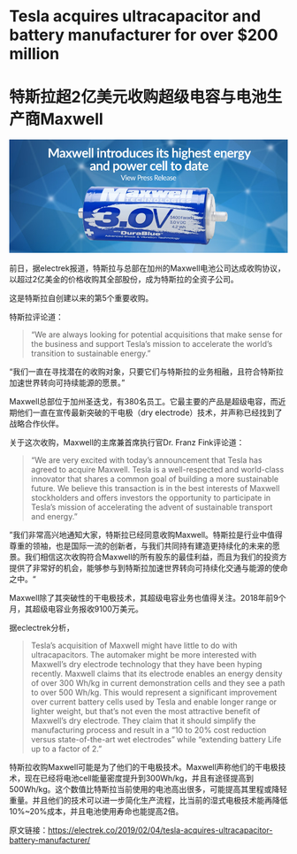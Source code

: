 # Tesla acquires ultracapacitor and battery manufacturer for over $200 million
# 特斯拉超2亿美元收购超级电容与电池生产商Maxwell

![](20190207-Tesla-Maxwell.jpg)

前日，据electrek报道，特斯拉与总部在加州的Maxwell电池公司达成收购协议，以超过2亿美金的价格收购其全部股份，成为特斯拉的全资子公司。

这是特斯拉自创建以来的第5个重要收购。

特斯拉评论道：

> “We are always looking for potential acquisitions that make sense for the business and support Tesla’s mission to accelerate the world’s transition to sustainable energy.”

“我们一直在寻找潜在的收购对象，只要它们与特斯拉的业务相融，且符合特斯拉加速世界转向可持续能源的愿景。”

Maxwell总部位于加州圣迭戈，有380名员工。它最主要的产品是超级电容，而近期他们一直在宣传最新突破的干电极（dry electrode）技术，并声称已经找到了战略合作伙伴。

关于这次收购，Maxwell的主席兼首席执行官Dr. Franz Fink评论道：

> “We are very excited with today’s announcement that Tesla has agreed to acquire Maxwell. Tesla is a well-respected and world-class innovator that shares a common goal of building a more sustainable future. We believe this transaction is in the best interests of Maxwell stockholders and offers investors the opportunity to participate in Tesla’s mission of accelerating the advent of sustainable transport and energy.”

”我们非常高兴地通知大家，特斯拉已经同意收购Maxwell。特斯拉是行业中值得尊重的领袖，也是国际一流的创新者，与我们共同持有建造更持续化的未来的愿景。我们相信这次收购符合Maxwell的所有股东的最佳利益，而且为我们的投资方提供了非常好的机会，能够参与到特斯拉加速世界转向可持续化交通与能源的使命之中。“

Maxwell除了其突破性的干电极技术，其超级电容业务也值得关注。2018年前9个月，其超级电容业务报收9100万美元。

据eclectrek分析，

> Tesla’s acquisition of Maxwell might have little to do with ultracapacitors. The automaker might be more interested with Maxwell’s dry electrode technology that they have been hyping recently. Maxwell claims that its electrode enables an energy density of over 300 Wh/kg in current demonstration cells and they see a path to over 500 Wh/kg. This would represent a significant improvement over current battery cells used by Tesla and enable longer range or lighter weight, but that’s not even the most attractive benefit of Maxwell’s dry electrode. They claim that it should simplify the manufacturing process and result in a “10 to 20% cost reduction versus state-of-the-art wet electrodes” while “extending battery Life up to a factor of 2.”

特斯拉收购Maxwell可能是为了他们的干电极技术。Maxwell声称他们的干电极技术，现在已经将电池cell能量密度提升到300Wh/kg，并且有途径提高到500Wh/kg。这个数值比特斯拉当前使用的电池高出很多，可能提高其里程或降轻重量。并且他们的技术可以进一步简化生产流程，比当前的湿式电极技术能再降低10%~20%成本，并且电池使用寿命也能提高2倍。


原文链接：https://electrek.co/2019/02/04/tesla-acquires-ultracapacitor-battery-manufacturer/